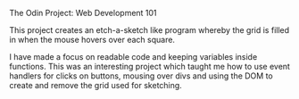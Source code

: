 The Odin Project: Web Development 101

This project creates an etch-a-sketch like program whereby the grid is filled in when the mouse hovers over each square.

I have made a focus on readable code and keeping variables inside functions. This was an interesting project which taught me how to use event handlers for clicks on buttons, mousing over divs and using the DOM to create and remove the grid used for sketching.